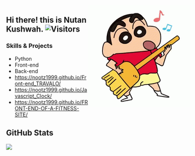 

<img align="right" alt="GIF" src="shinchan3.gif" />

## Hi there! this is Nutan Kushwah.   ![Visitors](https://visitor-badge.laobi.icu/badge?page_id=nootz1999.nootz1999)
 
 







###                      Skills & Projects

- Python
- Front-end
- Back-end
- https://nootz1999.github.io/Front-end_TRAVALO/
- https://nootz1999.github.io/Javascript_Clock/
- https://nootz1999.github.io/FRONT-END-OF-A-FITNESS-SITE/


 

 



## GitHub Stats 


<a href="https://github.com/nootz1999/nootz1999">
  <img align="left" src="https://github-readme-stats.vercel.app/api/top-langs/?username=nootz1999&hide=java,html&title_color=ffffff&text_color=c9cacc&icon_color=2bbc8a&bg_color=1d1f21" />
</a>

<!-- ![nootz1999's Github stats](https://github-readme-stats.vercel.app/api?username=nootz1999&show_icons=true&theme=radical) -->

 
